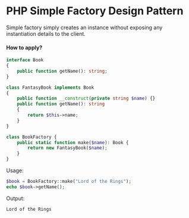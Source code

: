 # PHP Simple Factory Design Pattern
Simple factory simply creates an instance without exposing any instantiation details to the client.

#### How to apply?

```php
interface Book
{
    public function getName(): string;
}
```

```php
class FantasyBook implements Book
{
    public function __construct(private string $name) {}
    public function getName(): string
    {
        return $this->name;
    }
}
```

```php
class BookFactory {
    public static function make($name): Book {
        return new FantasyBook($name);
    }
}
```
Usage:
```php
$book = BookFactory::make("Lord of the Rings");
echo $book->getName();
```
Output:
```txt
Lord of the Rings
```
